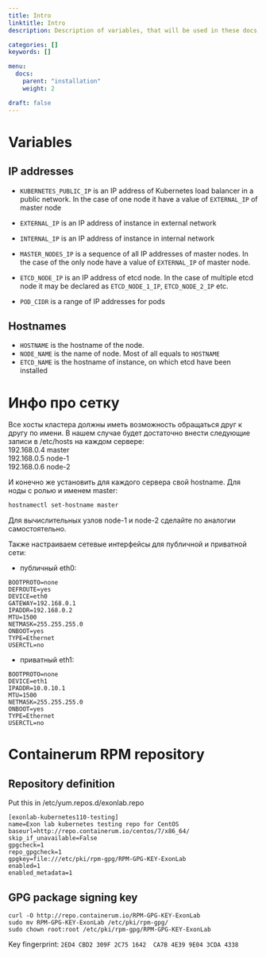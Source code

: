 ```yaml
---
title: Intro
linktitle: Intro
description: Description of variables, that will be used in these docs, and description of network configuration

categories: []
keywords: []

menu:
  docs:
    parent: "installation"
    weight: 2

draft: false
---
```


# Variables

## IP addresses

- `KUBERNETES_PUBLIC_IP` is an IP address of Kubernetes load balancer in a public network. In the case of one node it have a value of `EXTERNAL_IP` of master node
<!-- - `PUBLIC_IP` is equal to `KUBERNETES_PUBLIC_IP` -->
- `EXTERNAL_IP` is an IP address of instance in external network
- `INTERNAL_IP` is an IP address of instance in internal network
- `MASTER_NODES_IP` is a sequence of all IP addresses of master nodes. In the case of the only node have a value of `EXTERNAL_IP` of master node.
- `ETCD_NODE_IP` is an IP address of etcd node. In the case of multiple etcd node it may be declared as `ETCD_NODE_1_IP`, `ETCD_NODE_2_IP` etc.

- `POD_CIDR` is a range of IP addresses for pods

## Hostnames

- `HOSTNAME` is the hostname of the node.
- `NODE_NAME` is the name of node. Most of all equals to `HOSTNAME`
- `ETCD_NAME` is the hostname of instance, on which etcd have been installed

# Инфо про сетку

Все хосты кластера должны иметь возможность обращаться друг к другу по имени. В нашем случае будет достаточно внести следующие записи в /etc/hosts на каждом сервере:  
192.168.0.4 master  
192.168.0.5 node-1  
192.168.0.6 node-2  

И конечно же установить для каждого сервера свой hostname. Для ноды с ролью и именем master:
```bash
hostnamectl set-hostname master
```
Для вычислительных узлов node-1 и node-2 сделайте по аналогии самостоятельно.

Также настраиваем сетевые интерфейсы для публичной и приватной сети:

- публичный eth0:

```
BOOTPROTO=none
DEFROUTE=yes
DEVICE=eth0
GATEWAY=192.168.0.1
IPADDR=192.168.0.2
MTU=1500
NETMASK=255.255.255.0
ONBOOT=yes
TYPE=Ethernet
USERCTL=no
```

- приватный eth1:

```
BOOTPROTO=none
DEVICE=eth1
IPADDR=10.0.10.1
MTU=1500
NETMASK=255.255.255.0
ONBOOT=yes
TYPE=Ethernet
USERCTL=no
```

# Containerum RPM repository

## Repository definition

Put this in /etc/yum.repos.d/exonlab.repo
```
[exonlab-kubernetes110-testing]
name=Exon lab kubernetes testing repo for CentOS
baseurl=http://repo.containerum.io/centos/7/x86_64/
skip_if_unavailable=False
gpgcheck=1
repo_gpgcheck=1
gpgkey=file:///etc/pki/rpm-gpg/RPM-GPG-KEY-ExonLab
enabled=1
enabled_metadata=1

```

## GPG package signing key

```
curl -O http://repo.containerum.io/RPM-GPG-KEY-ExonLab
sudo mv RPM-GPG-KEY-ExonLab /etc/pki/rpm-gpg/
sudo chown root:root /etc/pki/rpm-gpg/RPM-GPG-KEY-ExonLab
```

Key fingerprint: `2ED4 CBD2 309F 2C75 1642  CA7B 4E39 9E04 3CDA 4338`
